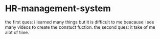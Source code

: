# HR-management-system
the first ques: i learned many things but it is difficult to me beacause i see many videos to create the constuct fuction.
the second ques: it take of me alot of time.